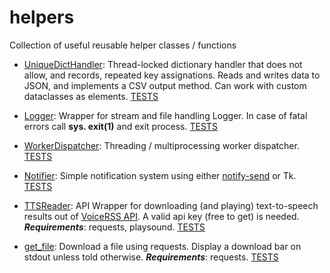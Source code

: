 # helpers

Collection of useful reusable helper classes / functions

* [UniqueDictHandler](helpers/udh.py): Thread-locked dictionary handler that 
  does not allow, and records, repeated key assignations. Reads and writes data to JSON, and implements a CSV output 
  method. Can work with custom dataclasses as elements. [TESTS](tests/test_udh.py)

* [Logger](helpers/logger.py): Wrapper for stream and file handling Logger. In case of fatal errors call **sys.
  exit(1)** and exit process. [TESTS](tests/test_logger.py)

* [WorkerDispatcher](helpers/worker_dispatcher.py): Threading / multiprocessing worker dispatcher.
  [TESTS](tests/test_worker_dispatcher.py)

* [Notifier](helpers/notifier.py): Simple notification system using either [notify-send](https://vaskovsky.net/notify-send/) 
  or Tk. [TESTS](tests/test_notifier.py)

* [TTSReader](helpers/tts_reader.py): API Wrapper for downloading (and playing) text-to-speech results out of 
  [VoiceRSS API](https://www.voicerss.org/api/). A valid api key (free to get) is needed. ***Requirements***: requests, 
  playsound. [TESTS](tests/test_tts_reader.py)

* [get_file](helpers/get_file.py): Download a file using requests. Display a download bar on stdout unless told 
  otherwise. ***Requirements***: requests.  [TESTS](tests/test_get_file.py)
